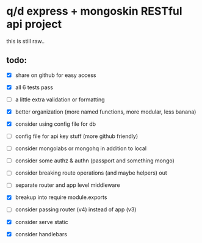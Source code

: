 # q/d express + mongoskin RESTful api project
this is still raw.. 

## todo:
  - [x] share on github for easy access
  - [x] all 6 tests pass
  - [ ] a little extra validation or formatting
  - [x] better organization (more named functions, more modular, less banana)
  - [x] consider using config file for db 
  - [ ] config file for api key stuff (more github friendly)
  - [ ] consider mongolabs or mongohq in addition to local
  - [ ] consider some authz & authn (passport and something mongo)
  - [ ] consider breaking route operations (and maybe helpers) out
  - [ ] separate router and app level middleware
  - [x] breakup into require module.exports
  - [ ] consider passing router (v4) instead of app (v3) 
  - [x] consider serve static
  - [x] consider handlebars
  
